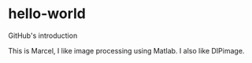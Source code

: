 # hello-world
GitHub's introduction

This is Marcel, I like image processing using Matlab.
I also like DIPimage.
